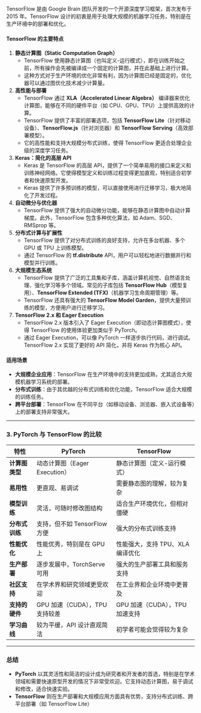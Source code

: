 TensorFlow 是由 Google Brain 团队开发的一个开源深度学习框架，首次发布于 2015 年。TensorFlow 设计的初衷是用于处理大规模的机器学习任务，特别是在生产环境中的部署和优化。

#### **TensorFlow 的主要特点**
1. **静态计算图（Static Computation Graph）**
    - TensorFlow 使用静态计算图（也叫定义-运行模式），即在训练开始之前，所有操作会先被编译成一个固定的计算图，并在此基础上进行计算。
    - 这种方式对于生产环境的优化非常有利，因为计算图已经是固定的，优化器可以通过图优化技术减少计算量。
2. **高性能与部署**
    - TensorFlow 通过 **XLA（Accelerated Linear Algebra）** 编译器来优化计算图，能够在不同的硬件平台（如 CPU、GPU、TPU）上提供高效的计算。
    - TensorFlow 提供了丰富的部署选项，包括 **TensorFlow Lite**（针对移动设备）、**TensorFlow.js**（针对浏览器）和 **TensorFlow Serving**（高效部署模型）。
    - 它的高性能和支持大规模分布式训练，使得 TensorFlow 更适合处理企业级的深度学习任务。
3. **Keras：简化的高层 API**
    - Keras 是 TensorFlow 的高层 API，提供了一个简单易用的接口来定义和训练神经网络。它使得模型定义和训练过程变得更加直观，特别适合初学者和快速原型开发。
    - Keras 提供了许多预训练的模型，可以直接使用进行迁移学习，极大地简化了开发过程。
4. **自动微分与优化器**
    - TensorFlow 提供了强大的自动微分功能，能够在静态计算图中自动计算梯度。此外，TensorFlow 包含多种优化算法，如 Adam、SGD、RMSprop 等。
5. **分布式计算与扩展性**
    - TensorFlow 提供了对分布式训练的良好支持，允许在多台机器、多个 GPU 或 TPU 上训练模型。
    - 通过 TensorFlow 的 **tf.distribute** API，用户可以轻松地进行数据并行和模型并行训练。
6. **大规模生态系统**
    - TensorFlow 提供了广泛的工具集和子库，涵盖计算机视觉、自然语言处理、强化学习等多个领域。常见的子库包括 **TensorFlow Hub**（模型复用）、**TensorFlow Extended (TFX)**（机器学习生命周期管理）等。
    - TensorFlow 还具有强大的 **TensorFlow Model Garden**，提供大量预训练的模型，方便用户进行迁移学习。
7. **TensorFlow 2.x 和 Eager Execution**
    - TensorFlow 2.x 版本引入了 Eager Execution（即动态计算图模式），使得 TensorFlow 的使用体验更加类似于 PyTorch。
    - 通过 Eager Execution，可以像 PyTorch 一样逐步执行代码，进行调试。TensorFlow 2.x 实现了更好的 API 简化，并将 Keras 作为核心 API。

#### **适用场景**
+ **大规模企业应用**：TensorFlow 在生产环境中的支持更加成熟，尤其适合大规模机器学习系统的部署。
+ **分布式训练**：由于其优越的分布式训练和优化功能，TensorFlow 适合大规模的训练任务。
+ **跨平台部署**：TensorFlow 在不同平台（如移动设备、浏览器、嵌入式设备等）上的部署支持非常强大。

---

### **3. PyTorch 与 TensorFlow 的比较**
| 特性 | **PyTorch** | **TensorFlow** |
| --- | --- | --- |
| **计算图类型** | 动态计算图（Eager Execution） | 静态计算图（定义-运行模式） |
| **易用性** | 更直观、易调试 | 需要静态图的理解，较为复杂 |
| **模型训练** | 灵活，可随时修改图结构 | 适合生产环境优化，但相对僵硬 |
| **分布式训练** | 支持，但不如 TensorFlow 方便 | 强大的分布式训练支持 |
| **性能优化** | 性能优秀，特别是在 GPU 上 | 性能强大，支持 TPU、XLA 编译优化 |
| **生产部署** | 逐步发展中，TorchServe 可用 | 强大的生产部署工具和服务支持 |
| **社区支持** | 在学术界和研究领域更受欢迎 | 在工业界和企业环境中更普及 |
| **支持的硬件** | GPU 加速（CUDA），TPU 支持较差 | GPU 加速（CUDA），TPU 加速支持 |
| **学习曲线** | 较为平缓，API 设计直观简洁 | 初学者可能会觉得较为复杂 |


---

### **总结**
+ **PyTorch** 以其灵活性和简洁的设计成为研究者和开发者的首选，特别是在学术领域和需要快速原型开发的情况下非常受欢迎。它支持动态计算图，易于调试和修改，适合快速实验。
+ **TensorFlow** 则在生产部署和大规模应用方面具有优势，支持分布式训练、跨平台部署（如 TensorFlow Lite）

